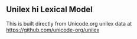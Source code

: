 Unilex hi Lexical Model
----------------------

This is built directly from Unicode.org unilex data at
https://github.com/unicode-org/unilex
